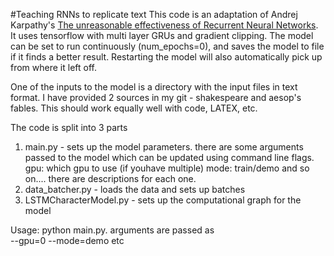 #Teaching RNNs to replicate text
This code is an adaptation of Andrej Karpathy's [The unreasonable effectiveness of Recurrent Neural Networks](http://karpathy.github.io/2015/05/21/rnn-effectiveness/).<br>
It uses tensorflow with multi layer GRUs and gradient clipping. The model can be set to run continuously (num_epochs=0), and saves the model to file if it finds a better result. Restarting the model will also automatically pick up from where it left off.<br>

One of the inputs to the model is a directory with the input files in text format. I have provided 2 sources in my git - shakespeare and aesop's fables. This should work equally well with code, LATEX, etc.<br>

The code is split into 3 parts <br>
1. main.py - sets up the model parameters. there are some arguments passed to the model which can be updated using command line flags.<br>
gpu: which gpu to use (if youhave multiple)
mode: train/demo
and so on.... there are descriptions for each one.
2. data_batcher.py - loads the data and sets up batches
3. LSTMCharacterModel.py - sets up the computational graph for the model

Usage: python main.py. arguments are passed as <br>
--gpu=0 --mode=demo etc
